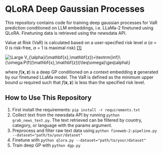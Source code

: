 # QLoRA Deep Gaussian Processes 
This repository contains code for training deep gaussian processes for VaR prediction conditioned on LLM embeddings, i.e. LLaMa-2 finetuned using QLoRA. Finetuning data is retrieved using the newsdata API.  

Value at Risk (VaR) is calculated based on a user-specified risk level $\alpha$ ($\alpha$ = 0 is risk-free, $\alpha$ = 1 is maximal risk) [[1]](https://arxiv.org/pdf/2105.06126) 


<img src="https://latex.codecogs.com/svg.latex?\Large&space;V_{\alpha}(\mathbf{x},\mathbf{z})=\textrm{inf}\{\omega:P(f(\mathbf{x},\mathbf{z})\leq\omega)\geq\alpha\}" title="\Large V_{\alpha}(\mathbf{x},\mathbf{z})=\textrm{inf}\{\omega:P(f((\mathbf{x},\mathbf{z}))\leq\omega)\geq\alpha\}" />

where $f(\mathbf{x},\mathbf{z})$ is a deep GP conditioned on a context embedding $\mathbf{z}$ generated by our finetuned LLaMa model. The VaR is defined as the minimum upper bound $\omega$ required such that $f(\mathbf{x},\mathbf{z})$ is less than the specified risk level.

## How to Use This Repository

1. First install the requirements: ```pip install -r requirements.txt```
2. Collect text from the newsdata API by running ```python grab_news_text.py```. The text retrieved can be filtered by country, category, or language with the params argument.
3. Preprocess and filter raw text data using ```python fineweb-2-pipeline.py --dataset="path/to/your/dataset"```
4. Finetune with  ```python qlora.py --dataset="path/to/your/dataset"```
5. Train deep GP with  ```python dgp.py```

